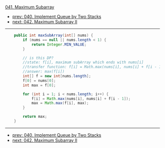 [041. Maximum Subarray](http://www.lintcode.com/problem/maximum-subarray)

- [prev: 040. Implement Queue by Two Stacks](040-implement-queue-by-two-stacks.md)
- [next: 042. Maximum Subarray II](042-maximum-subarray-ii.md)

---

```java
    public int maxSubArray(int[] nums) {
        if (nums == null || nums.length < 1) {
            return Integer.MIN_VALUE;
        }

        // is this DP?
        //state: f[i], maximum subArray which ends with nums[i]
        //transfer function: f[i] = Math.max(nums[i], nums[i] + f[i - 1])
        //answer: max(f[i])
        int[] f = new int[nums.length];
        f[0] = nums[0];
        int max = f[0];

        for (int i = 1; i < nums.length; i++) {
            f[i] = Math.max(nums[i], nums[i] + f[i - 1]);
            max = Math.max(f[i], max);
        }

        return max;
    }
```

---

- [prev: 040. Implement Queue by Two Stacks](040-implement-queue-by-two-stacks.md)
- [next: 042. Maximum Subarray II](042-maximum-subarray-ii.md)
